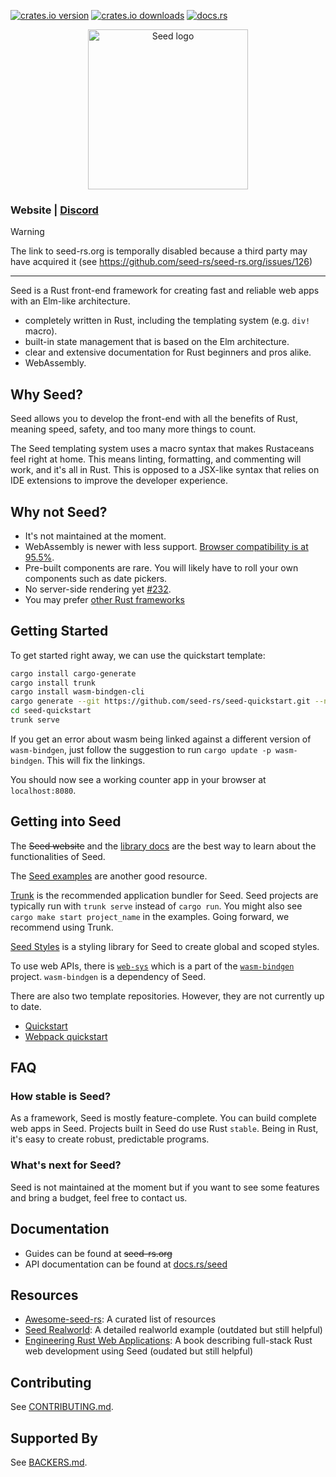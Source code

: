 [![crates.io version](https://img.shields.io/crates/v/seed.svg)](https://crates.io/crates/seed)
[![crates.io downloads](https://img.shields.io/crates/d/seed.svg)](https://crates.io/crates/seed)
[![docs.rs](https://docs.rs/seed/badge.svg)](https://docs.rs/seed)

<p align="center">
  <img src="https://raw.githubusercontent.com/seed-rs/seed-rs.org/81ed1acc77062ede3295683f21f2d39611843192/seed_branding/seed_logo.min.svg" width="256" title="Seed logo">
</p>

### Website | [Discord](https://discord.gg/JHHcHp5)
> [!WARNING]
> The link to seed-rs.org is temporally disabled because a third party may have acquired it (see https://github.com/seed-rs/seed-rs.org/issues/126)
---
Seed is a Rust front-end framework for creating fast and reliable web apps with an Elm-like architecture.

- completely written in Rust, including the templating system (e.g. `div!` macro).
- built-in state management that is based on the Elm architecture.
- clear and extensive documentation for Rust beginners and pros alike.
- WebAssembly.

## Why Seed?

Seed allows you to develop the front-end with all the benefits of Rust, meaning speed, safety, and too many more things to count.

The Seed templating system uses a macro syntax that makes Rustaceans feel right at home.
This means linting, formatting, and commenting will work, and it's all in Rust.
This is opposed to a JSX-like syntax that relies on IDE extensions to improve the developer experience.

## Why not Seed?

- It's not maintained at the moment.
- WebAssembly is newer with less support. [Browser compatibility is at 95.5%](https://caniuse.com/?search=webassembly).
- Pre-built components are rare. You will likely have to roll your own components such as date pickers.
- No server-side rendering yet [#232](https://github.com/seed-rs/seed/issues/232).
- You may prefer [other Rust frameworks](https://github.com/flosse/rust-web-framework-comparison#frontend-frameworks-wasm)

## Getting Started

To get started right away, we can use the quickstart template:
```sh
cargo install cargo-generate
cargo install trunk
cargo install wasm-bindgen-cli
cargo generate --git https://github.com/seed-rs/seed-quickstart.git --name seed-quickstart
cd seed-quickstart
trunk serve
```

If you get an error about wasm being linked against a different version of `wasm-bindgen`, just follow the suggestion to run `cargo update -p wasm-bindgen`. This will fix the linkings.

You should now see a working counter app in your browser at `localhost:8080`.

## Getting into Seed

The ~~Seed website~~ and the [library docs](https://docs.rs/seed/latest) are the best way to learn about the functionalities of Seed.

The [Seed examples](examples/) are another good resource.

[Trunk](https://github.com/thedodd/trunk) is the recommended application bundler for Seed.
Seed projects are typically run with `trunk serve` instead of `cargo run`.
You might also see `cargo make start project_name` in the examples. Going forward, we recommend using Trunk.

[Seed Styles](https://github.com/seed-rs/styles_hooks) is a styling library for Seed to create global and scoped styles.

To use web APIs, there is [`web-sys`](https://github.com/rustwasm/wasm-bindgen/tree/master/crates/web-sys)
which is a part of the [`wasm-bindgen`](https://github.com/rustwasm/wasm-bindgen) project. `wasm-bindgen` is a dependency of Seed.

There are also two template repositories. However, they are not currently up to date.
- [Quickstart](https://github.com/seed-rs/seed-quickstart)
- [Webpack quickstart](https://github.com/seed-rs/seed-quickstart-webpack)

## FAQ

### How stable is Seed?

As a framework, Seed is mostly feature-complete. You can build complete web apps in Seed.
Projects built in Seed do use Rust `stable`. Being in Rust, it's easy to create robust, predictable programs.

### What's next for Seed?

Seed is not maintained at the moment
but if you want to see some features and bring a budget, feel free to contact us.

## Documentation

- Guides can be found at ~~seed-rs.org~~
- API documentation can be found at [docs.rs/seed](https://docs.rs/seed)

## Resources

- [Awesome-seed-rs](https://github.com/seed-rs/awesome-seed-rs): A curated list of resources
- [Seed Realworld](https://github.com/seed-rs/seed-rs-realworld): A detailed realworld example (outdated but still helpful)
- [Engineering Rust Web Applications](https://erwabook.com/intro/): A book describing full-stack Rust web development using Seed (oudated but still helpful)

## Contributing

See [CONTRIBUTING.md](CONTRIBUTING.md).

## Supported By

See [BACKERS.md](BACKERS.md).
